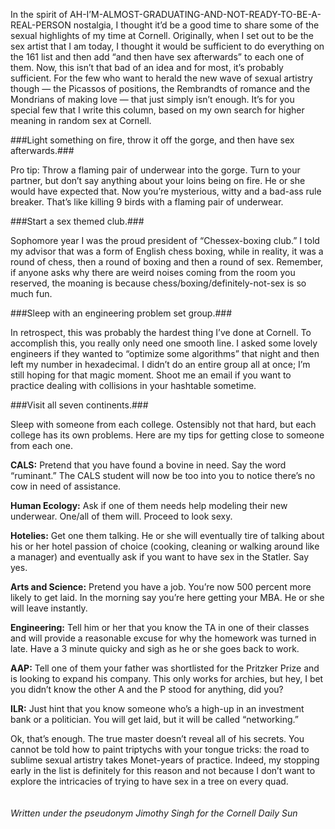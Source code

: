 <!-- layout: post
title: One Hundred and Sexty-One Ideas
categories: 
- humor
-->

In the spirit of AH-I’M-ALMOST-GRADUATING-AND-NOT-READY-TO-BE-A-REAL-PERSON nostalgia, I thought it’d be a good time to share some of the sexual highlights of my time at Cornell. Originally, when I set out to be the sex artist that I am today, I thought it would be sufficient to do everything on the 161 list and then add “and then have sex afterwards” to each one of them.  Now, this isn’t that bad of an idea and for most, it’s probably sufficient. For the few who want to herald the new wave of sexual artistry though — the Picassos of positions, the Rembrandts of romance and the Mondrians of making love — that just simply isn’t enough. It’s for you special few that I write this column, based on my own search for higher meaning in random sex at Cornell.
<!-- more -->
###Light something on fire, throw it off the gorge, and then have sex afterwards.###

 Pro tip: Throw a flaming pair of underwear into the gorge.  Turn to your partner, but don’t say anything about your loins being on fire. He or she would have expected that. Now you’re mysterious, witty and a bad-ass rule breaker. That’s like killing 9 birds with a flaming pair of underwear. 

###Start a sex themed club.###

Sophomore year I was the proud president of “Chessex-boxing club.” I told my advisor that was a form of English chess boxing, while in reality, it was a round of chess, then a round of boxing and then a round of sex.  Remember, if anyone asks why there are weird noises coming from the room you reserved, the moaning is because chess/boxing/definitely-not-sex is so much fun. 

###Sleep with an engineering problem set group.###

In retrospect, this was probably the hardest thing I’ve done at Cornell. To accomplish this, you really only need one smooth line.  I asked some lovely engineers if they wanted to “optimize some algorithms” that night and then left my number in hexadecimal. I didn’t do an entire group all at once; I’m still hoping for that magic moment. Shoot me an email if you want to practice dealing with collisions in your hashtable sometime.

###Visit all seven continents.###

Sleep with someone from each college. Ostensibly not that hard, but each college has its own problems.  Here are my tips for getting close to someone from each one.

**CALS:** Pretend that you have found a bovine in need. Say the word “ruminant.” The CALS student will now be too into you to notice there’s no cow in need of assistance. 

**Human Ecology:** Ask if one of them needs help modeling their new underwear. One/all of them will. Proceed to look sexy.

**Hotelies:** Get one them talking. He or she will eventually tire of talking about his or her hotel passion of choice (cooking, cleaning or walking around like a manager) and eventually ask if you want to have sex in the Statler. Say yes.

**Arts and Science:** Pretend you have a job. You’re now 500 percent more likely to get laid. In the morning say you’re here getting your MBA. He or she will leave instantly.

**Engineering:** Tell him or her that you know the TA in one of their classes and will provide a reasonable excuse for why the homework was turned in late. Have a 3 minute quicky and sigh as he or she goes back to work.

**AAP:** Tell one of them your father was shortlisted for the Pritzker Prize and is looking to expand his company. This only works for archies, but hey, I bet you didn’t know the other A and the P stood for anything, did you? 

**ILR:** Just hint that you know someone who’s a high-up in an investment bank or a politician. You will get laid, but it will be called “networking.” 

Ok, that’s enough.  The true master doesn’t reveal all of his secrets. You cannot be told how to paint triptychs with your tongue tricks: the road to sublime sexual artistry takes Monet-years of practice. Indeed, my stopping early in the list is definitely for this reason and not because I don’t want to explore the intricacies of trying to have sex in a tree on every quad.
<br/><br/><br/>
*Written under the pseudonym Jimothy Singh for the Cornell Daily Sun*